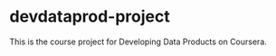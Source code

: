 devdataprod-project
===================

This is the course project for Developing Data Products on Coursera.
